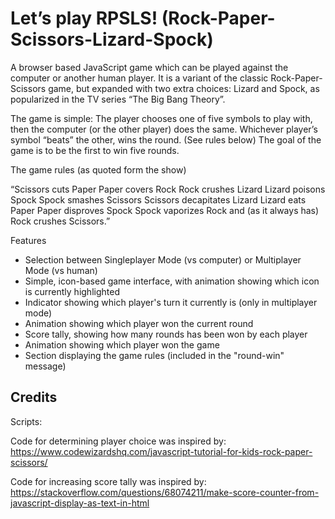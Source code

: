# Let’s play RPSLS! (Rock-Paper-Scissors-Lizard-Spock)

A browser based JavaScript game which can be played against the computer or another human player.
It is a variant of the classic Rock-Paper-Scissors game, but expanded with two extra choices: Lizard and Spock, as popularized in the TV series “The Big Bang Theory”.

The game is simple: The player chooses one of five symbols to play with, then the computer (or the other player) does the same. Whichever player’s symbol “beats” the other, wins the round. (See rules below) The goal of the game is to be the first to win five rounds.

The game rules (as quoted form the show)

“Scissors cuts Paper
Paper covers Rock
Rock crushes Lizard
Lizard poisons Spock
Spock smashes Scissors
Scissors decapitates Lizard
Lizard eats Paper
Paper disproves Spock
Spock vaporizes Rock
and (as it always has) Rock crushes Scissors.”

Features

- Selection between Singleplayer Mode (vs computer) or Multiplayer Mode (vs human)
- Simple, icon-based game interface, with animation showing which icon is currently highlighted
- Indicator showing which player's turn it currently is (only in multiplayer mode)
- Animation showing which player won the current round
- Score tally, showing how many rounds has been won by each player
- Animation showing which player won the game
- Section displaying the game rules (included in the "round-win" message)


## Credits

Scripts:

Code for determining player choice was inspired by: https://www.codewizardshq.com/javascript-tutorial-for-kids-rock-paper-scissors/

Code for increasing score tally was inspired by: https://stackoverflow.com/questions/68074211/make-score-counter-from-javascript-display-as-text-in-html